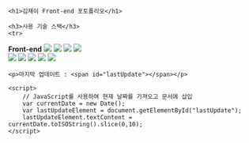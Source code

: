 <!DOCTYPE html>
<html lang="en">
<head>
    <meta charset="UTF-8">
    <meta name="viewport" content="width=device-width, initial-scale=1.0">
    <title>김재이 Front-end 포토폴리오</title>
</head>
<body>

    <h1>김재이 Front-end 포토폴리오</h1>

    <h3>사용 기술 스택</h3>
    <tr>

<td><b>Front-end</b></td>
<td>
<img src="https://img.shields.io/badge/TypeScript-F7DF1E?style=flat-square&logo=typescript&logoColor=black"/>
<img src="https://img.shields.io/badge/React-18.2.0-61DAFB?style=flat-square&logo=React&logoColor=white"/>
<img src="https://img.shields.io/badge/Reactnative-0.72.6-61DAFB?style=flat-square&logo=React&logoColor=white"/>
<img src="https://img.shields.io/badge/Recoil-3958FF?style=flat-square&logo=Recoil&logoColor=white"/>
<br>
<img src="https://img.shields.io/badge/Npm-10.2.0-CB3837?style=flat-square&logo=Npm&logoColor=white"/>
<img src="https://img.shields.io/badge/Node-18.18.2-339933?style=flat-square&logo=Node.js&logoColor=white"/>
<img src="https://img.shields.io/badge/JSON-000000?style=flat-square&logo=json&logoColor=white"/>
<img src="https://img.shields.io/badge/HTML5-E34F26?style=flat-square&logo=html5&logoColor=white"/>
<img src="https://img.shields.io/badge/CSS3-1572B6?style=flat-square&logo=c
ss3&logoColor=white"/>
</td>
</tr>

    <p>마지막 업데이트 : <span id="lastUpdate"></span></p>

    <script>
        // JavaScript를 사용하여 현재 날짜를 가져오고 문서에 삽입
        var currentDate = new Date();
        var lastUpdateElement = document.getElementById("lastUpdate");
        lastUpdateElement.textContent = currentDate.toISOString().slice(0,10);
    </script>

</body>
</html>
